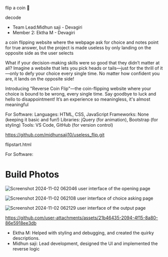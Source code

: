 
 flip a coin  🎯

decode

- Team Lead:Midhun saji - Devagiri
- Member 2: Ektha M - Devagiri

a coin flipping website where the webpage ask for choice and notes point for true answer, but the project is made useless by only landing on the  opposite side as the user selects

What if your decision-making skills were so good that they didn’t matter at all?
Imagine a website that lets you pick heads or tails—just for the thrill of it—only to defy your choice every single time. No matter how confident you are, it lands on the opposite side!

Introducing "Reverse Coin Flip"—the coin-flipping website where your choice is bound to be wrong, every single time. Say goodbye to luck and hello to disappointment! It’s an experience so meaningless, it's almost meaningful


For Software:
Languages: HTML, CSS, JavaScript
Frameworks: None (keeping it basic and fun!)
Libraries: jQuery (for animation), Bootstrap (for styling)
Tools: VS Code, GitHub (for version control)


https://github.com/midhunsaji10/useless_flip.git

flipstart.html


For Software:
# Build Photos

![Screenshot 2024-11-02 062046](https://github.com/user-attachments/assets/8ec73f30-e15c-487e-9cb4-863679c4e21b)
user interface of the opening page 

![Screenshot 2024-11-02 062108](https://github.com/user-attachments/assets/6d7ba9d3-bc95-468c-a8c3-72d8bb1bc10e)
user interface of choice asking page 

![Screenshot 2024-11-02 062129](https://github.com/user-attachments/assets/87e7cde4-681d-48f1-ad4e-a2d402cafb57)
user interface of the output page




https://github.com/user-attachments/assets/21b46435-2094-4f15-8a80-86e5918ee3db





- Ektha M: Helped with styling and debugging, and created the quirky descriptions.
- Midhun saji: Lead development, designed the UI and implemented the reverse logic


